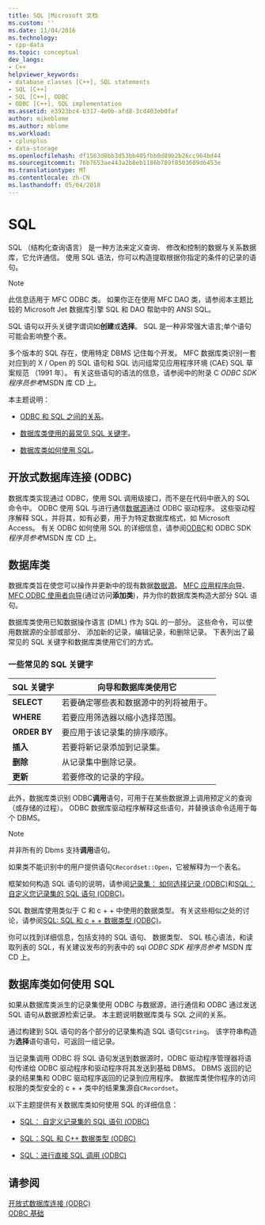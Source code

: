 ```yaml
---
title: SQL |Microsoft 文档
ms.custom: ''
ms.date: 11/04/2016
ms.technology:
- cpp-data
ms.topic: conceptual
dev_langs:
- C++
helpviewer_keywords:
- database classes [C++], SQL statements
- SQL [C++]
- SQL [C++], ODBC
- ODBC [C++], SQL implementation
ms.assetid: e3923bc4-b317-4e0b-afd8-3cd403eb0faf
author: mikeblome
ms.author: mblome
ms.workload:
- cplusplus
- data-storage
ms.openlocfilehash: df1563d8bb3d53bb405fbb0d89b2b26cc964bd44
ms.sourcegitcommit: 76b7653ae443a2b8eb1186b789f8503609d6453e
ms.translationtype: MT
ms.contentlocale: zh-CN
ms.lasthandoff: 05/04/2018
---
```

# <a name="sql"></a>SQL
SQL （结构化查询语言） 是一种方法来定义查询、 修改和控制的数据与关系数据库，它允许通信。 使用 SQL 语法，你可以构造提取根据你指定的条件的记录的语句。  
  
> [!NOTE]
>  此信息适用于 MFC ODBC 类。 如果你正在使用 MFC DAO 类，请参阅本主题比较的 Microsoft Jet 数据库引擎 SQL 和 DAO 帮助中的 ANSI SQL。  
  
 SQL 语句以开头关键字谓词如**创建**或**选择**。 SQL 是一种非常强大语言;单个语句可能会影响整个表。  
  
 多个版本的 SQL 存在，使用特定 DBMS 记住每个开发。 MFC 数据库类识别一套对应到的 X / Open 的 SQL 语句和 SQL 访问组常见应用程序环境 (CAE) SQL 草案规范 （1991 年）。 有关这些语句的语法的信息，请参阅中的附录 C *ODBC SDK* *程序员参考*MSDN 库 CD 上。  
  
 本主题说明：  
  
-   [ODBC 和 SQL 之间的关系](#_core_open_database_connectivity_.28.odbc.29)。  
  
-   [数据库类使用的最常见 SQL 关键字](#_core_the_database_classes)。  
  
-   [数据库类如何使用 SQL](#_core_how_the_database_classes_use_sql)。  
  
##  <a name="_core_open_database_connectivity_.28.odbc.29"></a> 开放式数据库连接 (ODBC)  
 数据库类实现通过 ODBC，使用 SQL 调用级接口，而不是在代码中嵌入的 SQL 命令中。 ODBC 使用 SQL 与进行通信[数据源](../../data/odbc/data-source-odbc.md)通过 ODBC 驱动程序。 这些驱动程序解释 SQL，并将其，如有必要，用于为特定数据库格式，如 Microsoft Access。 有关 ODBC 如何使用 SQL 的详细信息，请参阅[ODBC](../../data/odbc/odbc-basics.md)和 ODBC SDK*程序员参考*MSDN 库 CD 上。  
  
##  <a name="_core_the_database_classes"></a> 数据库类  
 数据库类旨在使您可以操作并更新中的现有数据[数据源](../../data/odbc/data-source-odbc.md)。 [MFC 应用程序向导](../../mfc/reference/database-support-mfc-application-wizard.md)、 [MFC ODBC 使用者向导](../../mfc/reference/adding-an-mfc-odbc-consumer.md)(通过访问**添加类**)，并为你的数据库类构造大部分 SQL 语句。  
  
 数据库类使用已知数据操作语言 (DML) 作为 SQL 的一部分。 这些命令，可以使用数据源的全部或部分、 添加新的记录，编辑记录，和删除记录。 下表列出了最常见的 SQL 关键字和数据库类使用它们的方式。  
  
### <a name="some-common-sql-keywords"></a>一些常见的 SQL 关键字  
  
|SQL 关键字|向导和数据库类使用它|  
|-----------------|---------------------------------------------|  
|**SELECT**|若要确定哪些表和数据源中的列将被用于。|  
|**WHERE**|若要应用筛选器以缩小选择范围。|  
|**ORDER BY**|要应用于该记录集的排序顺序。|  
|**插入**|若要将新记录添加到记录集。|  
|**删除**|从记录集中删除记录。|  
|**更新**|若要修改的记录的字段。|  
  
 此外，数据库类识别 ODBC**调用**语句，可用于在某些数据源上调用预定义的查询 （或存储的过程）。 ODBC 数据库驱动程序解释这些语句，并替换该命令适用于每个 DBMS。  
  
> [!NOTE]
>  并非所有的 Dbms 支持**调用**语句。  
  
 如果类不能识别中的用户提供语句`CRecordset::Open`，它被解释为一个表名。  
  
 框架如何构造 SQL 语句的说明，请参阅[记录集： 如何选择记录 (ODBC)](../../data/odbc/recordset-how-recordsets-select-records-odbc.md)和[SQL： 自定义您记录集的 SQL 语句 (ODBC)](../../data/odbc/sql-customizing-your-recordsets-sql-statement-odbc.md)。  
  
 SQL 数据库使用类似于 C 和 c + + 中使用的数据类型。 有关这些相似之处的讨论，请参阅[SQL: SQL 和 c + + 数据类型 (ODBC)](../../data/odbc/sql-sql-and-cpp-data-types-odbc.md)。  
  
 你可以找到详细信息，包括支持的 SQL 语句、 数据类型、 SQL 核心语法，和读取列表的 SQL，有关建议发布的列表中的 sql *ODBC SDK* *程序员参考* MSDN 库 CD 上。  
  
##  <a name="_core_how_the_database_classes_use_sql"></a> 数据库类如何使用 SQL  
 如果从数据库类派生的记录集使用 ODBC 与数据源，进行通信和 ODBC 通过发送 SQL 语句从数据源检索记录。 本主题说明数据库类与 SQL 之间的关系。  
  
 通过构建到 SQL 语句的各个部分的记录集构造 SQL 语句`CString`。 该字符串构造为**选择**语句语句，可返回一组记录。  
  
 当记录集调用 ODBC 将 SQL 语句发送到数据源时，ODBC 驱动程序管理器将语句传递给 ODBC 驱动程序和驱动程序将其发送到基础 DBMS。 DBMS 返回的记录的结果集和 ODBC 驱动程序返回的记录到应用程序。 数据库类使你程序的访问权限的类型安全的 c + + 类中的结果集源自`CRecordset`。  
  
 以下主题提供有关数据库类如何使用 SQL 的详细信息：  
  
-   [SQL： 自定义记录集的 SQL 语句 (ODBC)](../../data/odbc/sql-customizing-your-recordsets-sql-statement-odbc.md)  
  
-   [SQL：SQL 和 C++ 数据类型 (ODBC)](../../data/odbc/sql-sql-and-cpp-data-types-odbc.md)  
  
-   [SQL：进行直接 SQL 调用 (ODBC)](../../data/odbc/sql-making-direct-sql-calls-odbc.md)  
  
## <a name="see-also"></a>请参阅  
 [开放式数据库连接 (ODBC)](../../data/odbc/open-database-connectivity-odbc.md)   
 [ODBC 基础](../../data/odbc/odbc-basics.md)